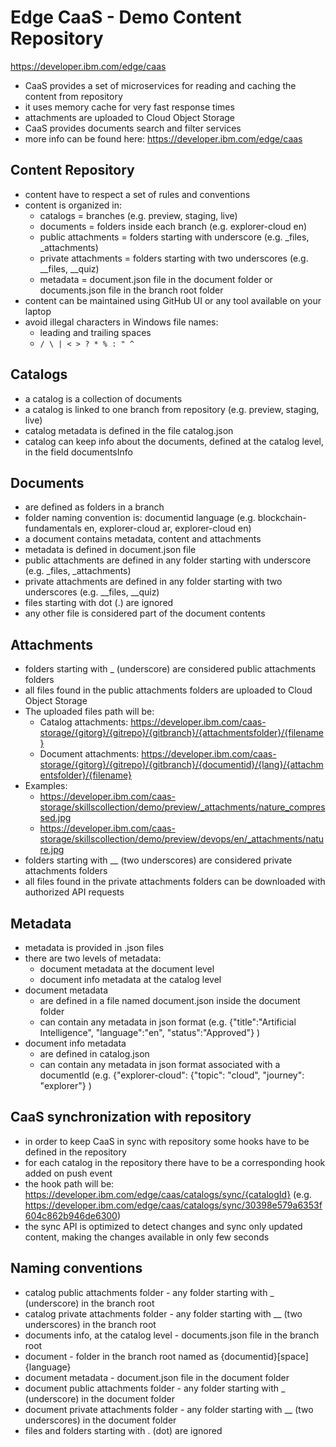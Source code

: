 # Edge CaaS - Demo Content Repository


https://developer.ibm.com/edge/caas


- CaaS provides a set of microservices for reading and caching the content from repository
- it uses memory cache for very fast response times
- attachments are uploaded to Cloud Object Storage
- CaaS provides documents search and filter services
- more info can be found here: https://developer.ibm.com/edge/caas


## Content Repository

- content have to respect a set of rules and conventions
- content is organized in:
  - catalogs = branches (e.g. preview, staging, live)
  - documents = folders inside each branch (e.g. explorer-cloud en)
  - public attachments = folders starting with underscore (e.g. _files, _attachments)
  - private attachments = folders starting with two underscores (e.g. __files, __quiz)
  - metadata = document.json file in the document folder or documents.json file in the branch root folder
- content can be maintained using GitHub UI or any tool available on your laptop
- avoid illegal characters in Windows file names: 
  - leading and trailing spaces
  - `/ \ | < > ? * % : " ^`


## Catalogs

- a catalog is a collection of documents
- a catalog is linked to one branch from repository (e.g. preview, staging, live)
- catalog metadata is defined in the file catalog.json
- catalog can keep info about the documents, defined at the catalog level, in the field documentsInfo


## Documents

- are defined as folders in a branch
- folder naming convention is: documentid language (e.g. blockchain-fundamentals en, explorer-cloud ar, explorer-cloud en)
- a document contains metadata, content and attachments
- metadata is defined in document.json file
- public attachments are defined in any folder starting with underscore (e.g. _files, _attachments)
- private attachments are defined in any folder starting with two underscores (e.g. __files, __quiz)
- files starting with dot (.) are ignored
- any other file is considered part of the document contents


## Attachments

- folders starting with _ (underscore) are considered public attachments folders
- all files found in the public attachments folders are uploaded to Cloud Object Storage
- The uploaded files path will be:
  - Catalog attachments: https://developer.ibm.com/caas-storage/{gitorg}/{gitrepo}/{gitbranch}/{attachmentsfolder}/{filename}
  - Document attachments: https://developer.ibm.com/caas-storage/{gitorg}/{gitrepo}/{gitbranch}/{documentid}/{lang}/{attachmentsfolder}/{filename}
- Examples:
  - https://developer.ibm.com/caas-storage/skillscollection/demo/preview/_attachments/nature_compressed.jpg
  - https://developer.ibm.com/caas-storage/skillscollection/demo/preview/devops/en/_attachments/nature.jpg
- folders starting with __ (two underscores) are considered private attachments folders
- all files found in the private attachments folders can be downloaded with authorized API requests


## Metadata

- metadata is provided in .json files
- there are two levels of metadata: 
  - document metadata at the document level
  - document info metadata at the catalog level
- document metadata
  - are defined in a file named document.json inside the document folder
  - can contain any metadata in json format (e.g. {"title":"Artificial Intelligence", "language":"en", "status":"Approved"} )
- document info metadata
  - are defined in catalog.json
  - can contain any metadata in json format associated with a documentId (e.g. {"explorer-cloud": {"topic": "cloud", "journey": "explorer"} )


## CaaS synchronization with repository
- in order to keep CaaS in sync with repository some hooks have to be defined in the repository
- for each catalog in the repository there have to be a corresponding hook added on push event
- the hook path will be: https://developer.ibm.com/edge/caas/catalogs/sync/{catalogId} (e.g. https://developer.ibm.com/edge/caas/catalogs/sync/30398e579a6353f604c862b946de6300)
- the sync API is optimized to detect changes and sync only updated content, making the changes available in only few seconds


## Naming conventions
- catalog public attachments folder - any folder starting with _ (underscore) in the branch root
- catalog private attachments folder - any folder starting with __ (two underscores) in the branch root
- documents info, at the catalog level - documents.json file in the branch root
- document - folder in the branch root named as {documentid}[space]{language}
- document metadata - document.json file in the document folder
- document public attachments folder - any folder starting with _ (underscore) in the document folder
- document private attachments folder - any folder starting with __ (two underscores) in the document folder
- files and folders starting with . (dot) are ignored


